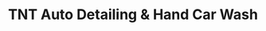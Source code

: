 ---
title: "TNT Auto Detailing & Hand Car Wash"
url: /wyandotte/tnt-auto-detailing-and-hand-car-wash/
shop: car repair
---